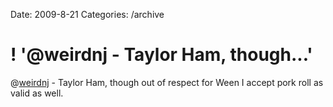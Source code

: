 Date: 2009-8-21
Categories: /archive

# ! '@weirdnj  - Taylor Ham, though...'

@<a href="http://twitter.com/weirdnj" class="aktt_username">weirdnj</a>  - Taylor Ham, though out of respect for Ween I accept pork roll as valid as well.
